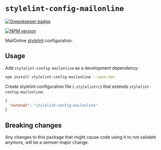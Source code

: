 # `stylelint-config-mailonline`

[![Greenkeeper badge](https://badges.greenkeeper.io/MailOnline/stylelint-config-mailonline.svg)](https://greenkeeper.io/)

[![NPM version](http://img.shields.io/npm/v/stylelint-config-mailonline.svg?style=flat-square)](https://www.npmjs.org/package/stylelint-config-mailonline)

MailOnline [stylelint](http://stylelint.io/) configuration.

## Usage

Add `stylelint-config-mailonline` as a development dependency:

```bash
npm install stylelint-config-mailonline --save-dev
```

Create stylelint configuration file (`.stylelintrc`) that extends `stylelint-config-mailonline`:

```json
{
  "extends": "stylelint-config-mailonline"
}
```

## Breaking changes

Any changes to this package that might cause code using it to not validate anymore, will be a semver-major change.
